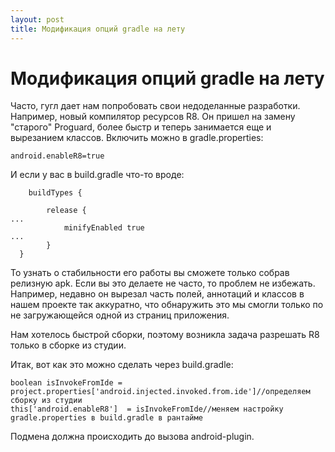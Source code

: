 ```yaml
---
layout: post
title: Модификация опций gradle на лету
---
```

# Модификация опций gradle на лету

Часто, гугл дает нам попробовать свои недоделанные разработки. Например, новый компилятор ресурсов R8.
Он пришел на замену "старого" Proguard, более быстр и теперь занимается еще и вырезанием классов. 
Включить можно в gradle.properties:
```
android.enableR8=true
```

И если у вас в build.gradle что-то вроде:
```
	buildTypes {

		release {
...
			minifyEnabled true
...
		}
  }
```
То узнать о стабильности его работы вы сможете только собрав релизную apk. Если вы это делаете не часто, то проблем не избежать.
Например, недавно он вырезал часть полей, аннотаций и классов в нашем проекте так аккуратно, 
что обнаружить это мы смогли только по не загружающейся одной из страниц приложения. 

Нам хотелось быстрой сборки, поэтому возникла задача разрешать R8 только в сборке из студии.

Итак, вот как это можно сделать через build.gradle:

```
boolean isInvokeFromIde = project.properties['android.injected.invoked.from.ide']//определяем сборку из студии
this['android.enableR8']  = isInvokeFromIde//меняем настройку gradle.properties в build.gradle в рантайме
```
Подмена должна происходить до вызова android-plugin.

